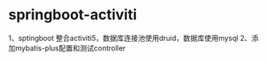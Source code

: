 # springboot-activiti
1、sptingboot 整合activiti5，数据库连接池使用druid，数据库使用mysql
2、添加mybatis-plus配置和测试controller
